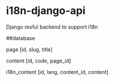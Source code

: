 # i18n-django-api
Django resful backend to support i18n


##database

page
[id, slug, title]

content
[id, code, page_id]

i18n_content
[id, lang, content_id, content]
